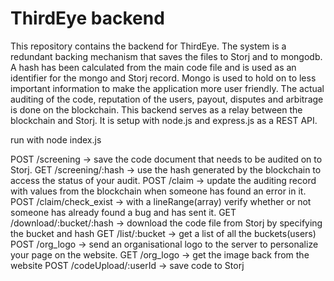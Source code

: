 # ThirdEye backend
This repository contains the backend for ThirdEye.
The system is a redundant backing mechanism that saves the files to Storj and to mongodb.
A hash has been calculated from the main code file and is used as an identifier for the mongo and Storj record.
Mongo is used to hold on to less important information to make the application more user friendly. The actual auditing of the code, reputation of the users, payout, disputes and arbitrage is done on the blockchain. This backend serves as a relay between the blockchain and Storj. It is setup with node.js and express.js as a REST API.

run with 
  node index.js
 
POST /screening -> save the code document that needs to be audited on to Storj.
GET  /screening/:hash  -> use the hash generated by the blockchain to access the status of your audit.
POST /claim -> update the auditing record with values from the blockchain when someone has found an error in it.
POST /claim/check_exist -> with a lineRange(array) verify whether or not someone has already found a bug and has sent it.
GET  /download/:bucket/:hash -> download the code file from Storj by specifying the bucket and hash
GET  /list/:bucket -> get a list of all the buckets(users)
POST /org_logo -> send an organisational logo to the server to personalize your page on the website.
GET  /org_logo -> get the image back from the website
POST /codeUpload/:userId -> save code to Storj

 
